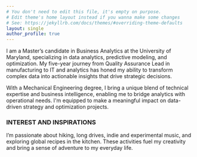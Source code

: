 ```yaml
---
# You don't need to edit this file, it's empty on purpose.
# Edit theme's home layout instead if you wanna make some changes
# See: https://jekyllrb.com/docs/themes/#overriding-theme-defaults
layout: single
author_profile: true
--- 
```

I am a Master’s candidate in Business Analytics at the University of Maryland, specializing in data analytics, predictive modeling, and optimization. My five-year journey from Quality Assurance Lead in manufacturing to IT and analytics has honed my ability to transform complex data into actionable insights that drive strategic decisions.

With a Mechanical Engineering degree, I bring a unique blend of technical expertise and business intelligence, enabling me to bridge analytics with operational needs. I'm equipped to make a meaningful impact on data-driven strategy and optimization projects.

### INTEREST AND INSPIRATIONS
I’m passionate about hiking, long drives, indie and experimental music, and exploring global recipes in the kitchen. These activities fuel my creativity and bring a sense of adventure to my everyday life.

